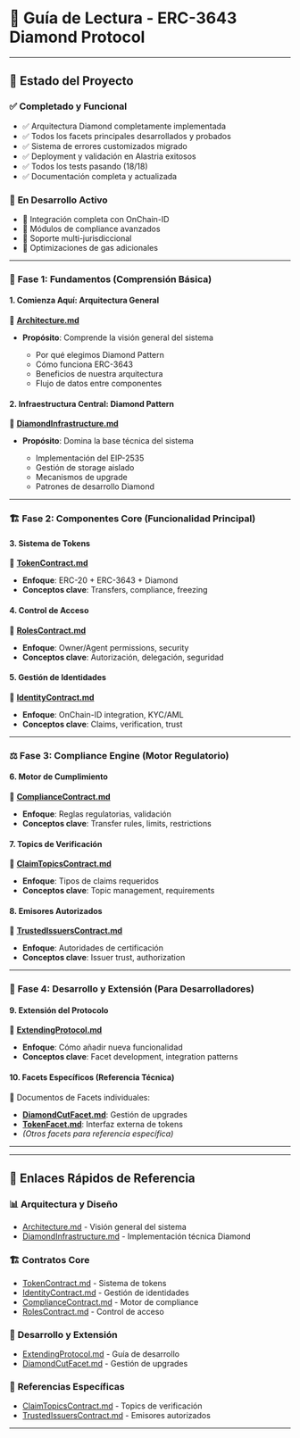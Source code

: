 # 📖 Guía de Lectura - ERC-3643 Diamond Protocol

---

## 🚀 Estado del Proyecto

### ✅ **Completado y Funcional**
- ✅ Arquitectura Diamond completamente implementada
- ✅ Todos los facets principales desarrollados y probados
- ✅ Sistema de errores customizados migrado
- ✅ Deployment y validación en Alastria exitosos
- ✅ Todos los tests pasando (18/18)
- ✅ Documentación completa y actualizada

### 🔄 **En Desarrollo Activo**
- 🔄 Integración completa con OnChain-ID
- 🔄 Módulos de compliance avanzados
- 🔄 Soporte multi-jurisdiccional
- 🔄 Optimizaciones de gas adicionales

---



### 🎯 **Fase 1: Fundamentos** (Comprensión Básica)

#### 1. **Comienza Aquí**: Arquitectura General
📄 **[Architecture.md](./Architecture.md)**

- **Propósito**: Comprende la visión general del sistema

  - Por qué elegimos Diamond Pattern
  - Cómo funciona ERC-3643
  - Beneficios de nuestra arquitectura
  - Flujo de datos entre componentes

#### 2. **Infraestructura Central**: Diamond Pattern
📄 **[DiamondInfrastructure.md](./DiamondInfrastructure.md)**

- **Propósito**: Domina la base técnica del sistema

  - Implementación del EIP-2535
  - Gestión de storage aislado
  - Mecanismos de upgrade
  - Patrones de desarrollo Diamond

---

### 🏗️ **Fase 2: Componentes Core** (Funcionalidad Principal)

#### 3. **Sistema de Tokens**
📄 **[TokenContract.md](./TokenContract.md)**

- **Enfoque**: ERC-20 + ERC-3643 + Diamond
- **Conceptos clave**: Transfers, compliance, freezing

#### 4. **Control de Acceso**
📄 **[RolesContract.md](./RolesContract.md)**

- **Enfoque**: Owner/Agent permissions, security
- **Conceptos clave**: Autorización, delegación, seguridad

#### 5. **Gestión de Identidades**
📄 **[IdentityContract.md](./IdentityContract.md)**

- **Enfoque**: OnChain-ID integration, KYC/AML
- **Conceptos clave**: Claims, verification, trust

---

### ⚖️ **Fase 3: Compliance Engine** (Motor Regulatorio)

#### 6. **Motor de Cumplimiento**
📄 **[ComplianceContract.md](./ComplianceContract.md)**

- **Enfoque**: Reglas regulatorias, validación
- **Conceptos clave**: Transfer rules, limits, restrictions

#### 7. **Topics de Verificación**
📄 **[ClaimTopicsContract.md](./ClaimTopicsContract.md)**

- **Enfoque**: Tipos de claims requeridos
- **Conceptos clave**: Topic management, requirements

#### 8. **Emisores Autorizados**
📄 **[TrustedIssuersContract.md](./TrustedIssuersContract.md)**

- **Enfoque**: Autoridades de certificación
- **Conceptos clave**: Issuer trust, authorization

---

### 🔧 **Fase 4: Desarrollo y Extensión** (Para Desarrolladores)

#### 9. **Extensión del Protocolo**
📄 **[ExtendingProtocol.md](./ExtendingProtocol.md)**

- **Enfoque**: Cómo añadir nueva funcionalidad
- **Conceptos clave**: Facet development, integration patterns

#### 10. **Facets Específicos** (Referencia Técnica)
📄 Documentos de Facets individuales:
- **[DiamondCutFacet.md](./DiamondCutFacet.md)**: Gestión de upgrades
- **[TokenFacet.md](./TokenFacet.md)**: Interfaz externa de tokens
- *(Otros facets para referencia específica)*

---

---

## 🔗 **Enlaces Rápidos de Referencia**

### 📊 **Arquitectura y Diseño**
- [Architecture.md](./Architecture.md) - Visión general del sistema
- [DiamondInfrastructure.md](./DiamondInfrastructure.md) - Implementación técnica Diamond

### 🏗️ **Contratos Core**
- [TokenContract.md](./TokenContract.md) - Sistema de tokens
- [IdentityContract.md](./IdentityContract.md) - Gestión de identidades
- [ComplianceContract.md](./ComplianceContract.md) - Motor de compliance
- [RolesContract.md](./RolesContract.md) - Control de acceso

### 🔧 **Desarrollo y Extensión**
- [ExtendingProtocol.md](./ExtendingProtocol.md) - Guía de desarrollo
- [DiamondCutFacet.md](./DiamondCutFacet.md) - Gestión de upgrades

### 🎯 **Referencias Específicas**
- [ClaimTopicsContract.md](./ClaimTopicsContract.md) - Topics de verificación
- [TrustedIssuersContract.md](./TrustedIssuersContract.md) - Emisores autorizados

---
